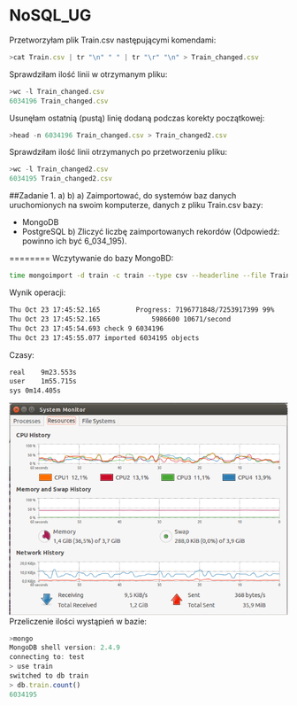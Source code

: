 NoSQL_UG
========

Przetworzyłam plik Train.csv następującymi komendami:
```js
>cat Train.csv | tr "\n" " " | tr "\r" "\n" > Train_changed.csv
```
Sprawdziłam ilość linii w otrzymanym pliku:
```js
>wc -l Train_changed.csv
6034196 Train_changed.csv
```
Usunęłam ostatnią (pustą) linię dodaną podczas korekty początkowej:
```js
>head -n 6034196 Train_changed.csv > Train_changed2.csv
```
Sprawdziłam ilość linii otrzymanych po przetworzeniu pliku:
```js
>wc -l Train_changed2.csv
6034195 Train_changed2.csv
```
##Zadanie 1. a) b)
a) Zaimportować, do systemów baz danych uruchomionych na swoim komputerze, danych z pliku Train.csv bazy:
- MongoDB
- PostgreSQL
b) Zliczyć liczbę zaimportowanych rekordów (Odpowiedź: powinno ich być 6_034_195).

========
Wczytywanie do bazy MongoBD:
```sh
time mongoimport -d train -c train --type csv --headerline --file Train_changed2.csv 
```
Wynik operacji:
```sh
Thu Oct 23 17:45:52.165 		Progress: 7196771848/7253917399	99%
Thu Oct 23 17:45:52.165 			5986600	10671/second
Thu Oct 23 17:45:54.693 check 9 6034196
Thu Oct 23 17:45:55.077 imported 6034195 objects
```
Czasy:
```sh
real	9m23.553s
user	1m55.715s
sys	0m14.405s
```
![image](zdj1.png)
Przeliczenie ilości wystąpień w bazie:
```js
>mongo
MongoDB shell version: 2.4.9
connecting to: test
> use train
switched to db train
> db.train.count()
6034195
```




